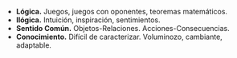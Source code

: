 - **Lógica.** Juegos, juegos con oponentes, teoremas matemáticos.
- **Ilógica.** Intuición, inspiración, sentimientos.
- **Sentido Común.** Objetos-Relaciones. Acciones-Consecuencias.
- **Conocimiento.** Difícil de caracterizar. Voluminozo, cambiante, adaptable.